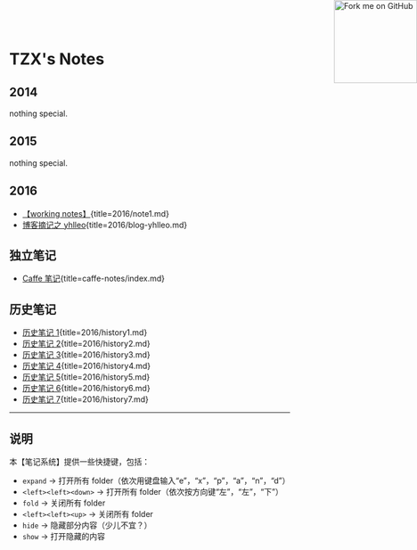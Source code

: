 # TZX's Notes

## 2014

nothing special.

## 2015

nothing special.

## 2016

-   [【working notes】](2016/note1.html){title=2016/note1.md}
-   [博客摘记之 yhlleo](2016/blog-yhlleo.html){title=2016/blog-yhlleo.md}

## 独立笔记

-   [Caffe 笔记](caffe-notes/index.html){title=caffe-notes/index.md}

## 历史笔记

-   [历史笔记 1](2016/history1.html){title=2016/history1.md}
-   [历史笔记 2](2016/history2.html){title=2016/history2.md}
-   [历史笔记 3](2016/history3.html){title=2016/history3.md}
-   [历史笔记 4](2016/history4.html){title=2016/history4.md}
-   [历史笔记 5](2016/history5.html){title=2016/history5.md}
-   [历史笔记 6](2016/history6.html){title=2016/history6.md}
-   [历史笔记 7](2016/history7.html){title=2016/history7.md}

<a href="https://github.com/district10/notes"><img style="position: absolute; top: 0; right: 0; border: 0; width: 149px; height: 149px;" src="fork-me-on-github.png" alt="Fork me on GitHub"></a>

---

## 说明

本【笔记系统】提供一些快捷键，包括：

-   `expand` -> 打开所有 folder（依次用键盘输入“e”，“x”，“p”，“a”，“n”，“d”）
-   `<left><left><down>` -> 打开所有 folder（依次按方向键“左”，“左”，“下”）
-   `fold` -> 关闭所有 folder
-   `<left><left><up>` -> 关闭所有 folder
-   `hide` -> 隐藏部分内容（少儿不宜？）
-   `show` -> 打开隐藏的内容
